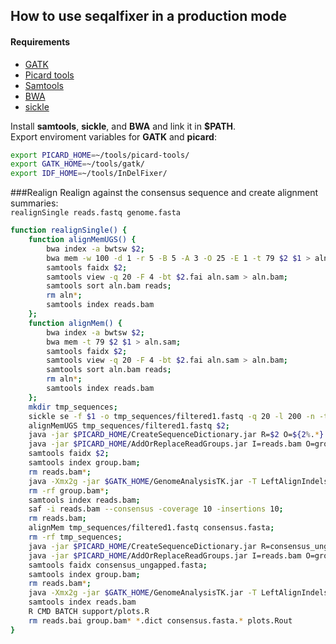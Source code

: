 ## How to use seqalfixer in a production mode
#### Requirements
 - [GATK](http://www.broadinstitute.org/gatk/)
 - [Picard tools](https://sourceforge.net/projects/picard/files/latest/download?source=files)
 - [Samtools](https://sourceforge.net/projects/samtools/files/latest/download?source=files)
 - [BWA](https://sourceforge.net/projects/bio-bwa/files/latest/download?source=files)
 - [sickle](https://github.com/najoshi/sickle)

Install __samtools__, __sickle__, and __BWA__ and link it in __$PATH__.  
Export enviroment variables for __GATK__ and __picard__:
```bash
export PICARD_HOME=~/tools/picard-tools/
export GATK_HOME=~/tools/gatk/
export IDF_HOME=~/tools/InDelFixer/
```

###Realign
Realign against the consensus sequence and create alignment summaries:  
`realignSingle reads.fastq genome.fasta`

```bash
function realignSingle() {
    function alignMemUGS() {
        bwa index -a bwtsw $2;
        bwa mem -w 100 -d 1 -r 5 -B 5 -A 3 -O 25 -E 1 -t 79 $2 $1 > aln.sam;
        samtools faidx $2;
        samtools view -q 20 -F 4 -bt $2.fai aln.sam > aln.bam;
        samtools sort aln.bam reads;
        rm aln*;
        samtools index reads.bam
    };
    function alignMem() {
        bwa index -a bwtsw $2;
        bwa mem -t 79 $2 $1 > aln.sam;
        samtools faidx $2;
        samtools view -q 20 -F 4 -bt $2.fai aln.sam > aln.bam;
        samtools sort aln.bam reads;
        rm aln*;
        samtools index reads.bam
    };
    mkdir tmp_sequences;
    sickle se -f $1 -o tmp_sequences/filtered1.fastq -q 20 -l 200 -n -t sanger;
    alignMemUGS tmp_sequences/filtered1.fastq $2;
    java -jar $PICARD_HOME/CreateSequenceDictionary.jar R=$2 O=${2%.*}.dict 2> /dev/null;
    java -jar $PICARD_HOME/AddOrReplaceReadGroups.jar I=reads.bam O=group.bam LB=bla PL=LS454 PU=barcode SM=XLR;
    samtools faidx $2;
    samtools index group.bam;
    rm reads.bam*;
    java -Xmx2g -jar $GATK_HOME/GenomeAnalysisTK.jar -T LeftAlignIndels -R $2 -I group.bam -rf ReassignMappingQuality -DMQ 60 -o reads.bam;
    rm -rf group.bam*;
    samtools index reads.bam;
    saf -i reads.bam --consensus -coverage 10 -insertions 10;
    rm reads.bam;
    alignMem tmp_sequences/filtered1.fastq consensus.fasta;
    rm -rf tmp_sequences;
    java -jar $PICARD_HOME/CreateSequenceDictionary.jar R=consensus_ungapped.fasta O=consensus_ungapped.dict;
    java -jar $PICARD_HOME/AddOrReplaceReadGroups.jar I=reads.bam O=group.bam LB=bla PL=LS454 PU=barcode SM=XLR;
    samtools faidx consensus_ungapped.fasta;
    samtools index group.bam;
    rm reads.bam*;
    java -Xmx2g -jar $GATK_HOME/GenomeAnalysisTK.jar -T LeftAlignIndels -R consensus_ungapped.fasta -I group.bam -rf ReassignMappingQuality -DMQ 60 -o reads.bam;
    samtools index reads.bam
    R CMD BATCH support/plots.R
    rm reads.bai group.bam* *.dict consensus.fasta.* plots.Rout
}
```
